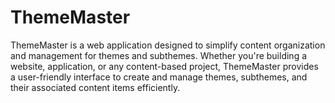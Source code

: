 # ThemeMaster
ThemeMaster is a web application designed to simplify content organization and management for themes and subthemes. Whether you're building a website, application, or any content-based project, ThemeMaster provides a user-friendly interface to create and manage themes, subthemes, and their associated content items efficiently.
